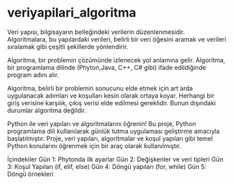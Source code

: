 # veriyapilari_algoritma

Veri yapısı, bilgisayarın belleğindeki verilerin düzenlenmesidir. Algoritmalara, bu yapılardaki verileri, belirli bir veri öğesini aramak ve verileri sıralamak gibi çeşitli şekillerde yönlendirir.

Algoritma, bir problemin çözümünde izlenecek yol anlamına gelir. Algoritma, bir programlama dilinde (Phyton,Java, C++, C# gibi) ifade edildiğinde program adını alır. 

Algoritma, belirli bir problemin sonucunu elde etmek için art arda uygulanacak adımları ve koşulları kesin
olarak ortaya koyar. Herhangi bir giriş verisine karşılık, çıkış verisi elde edilmesi gereklidir. Bunun dışındaki durumlar algoritma değildir.

Python ile veri yapıları ve algoritmalarını öğrenin! Bu proje, Python programlama dili kullanılarak günlük tutma uygulaması geliştirme amacıyla başlatılmıştır. Proje, veri yapıları, algoritmalar ve koşul yapıları gibi temel Python konularını öğrenmek için bir araç olarak kullanılmıştır.

İçindekiler
Gün 1: Phytonda ilk ayarlar
Gün 2: Değişkenler ve veri tipleri
Gün 3: Koşul Yapıları (if, elif, else)
Gün 4: Döngü yapıları (for, while)
Gün 5: Döngü örnekleri
